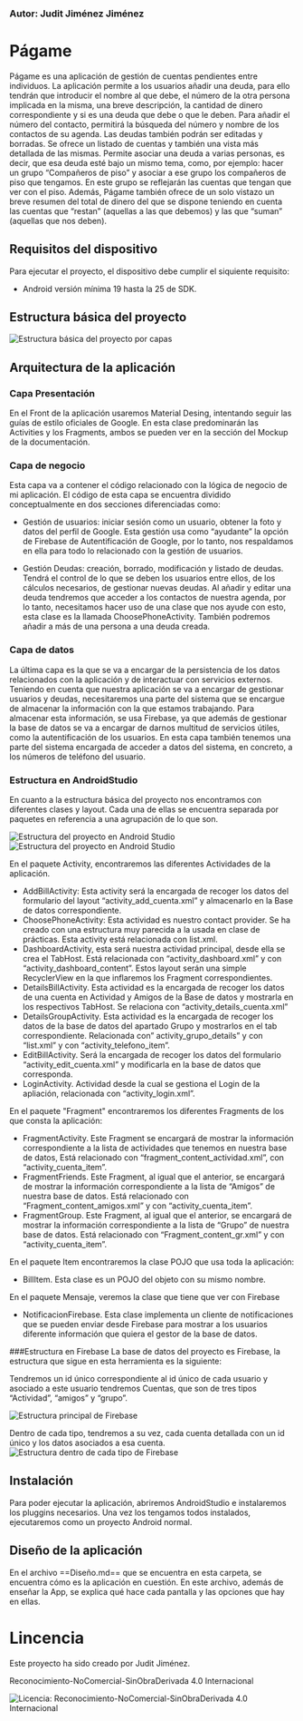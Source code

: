 ### Autor: Judit Jiménez Jiménez

# Págame

Págame es una aplicación de gestión de cuentas pendientes entre individuos. La aplicación permite a los usuarios añadir una deuda, para ello tendrán que introducir el nombre al que debe, el número de la otra persona implicada en la misma, una breve descripción, la cantidad de dinero correspondiente y si es una deuda que debe o que le deben. Para añadir el número del contacto, permitirá la búsqueda del número y nombre de los contactos de su agenda. Las deudas también podrán ser editadas y borradas. Se ofrece un listado de cuentas y también una vista más detallada de las mismas.
Permite asociar una deuda a varias personas, es decir, que esa deuda esté bajo un mismo tema, como, por ejemplo: hacer un grupo “Compañeros de piso” y asociar a ese grupo los compañeros de piso que tengamos. En este grupo se reflejarán las cuentas que tengan que ver con el piso.
Además, Págame también ofrece de un solo vistazo un breve resumen del total de dinero del que se dispone teniendo en cuenta las cuentas que “restan” (aquellas a las que debemos) y las que “suman” (aquellas que nos deben).

## Requisitos del dispositivo
Para ejecutar el proyecto, el dispositivo debe cumplir el siquiente requisito:

* Android versión mínima 19 hasta la 25 de SDK.

## Estructura básica del proyecto

![Estructura básica del proyecto por capas](Images/DiseñoArquitectonico.png)

## Arquitectura de la aplicación

### Capa Presentación
En el Front de la aplicación usaremos Material Desing, intentando seguir las guías de estilo oficiales de Google. En esta clase predominarán las Activities y los Fragments, ambos se pueden ver en la sección del Mockup de la documentación.

### Capa de negocio

Esta capa va a contener el código relacionado con la lógica de negocio de mi aplicación. El código de esta capa se encuentra dividido conceptualmente en dos secciones diferenciadas como:

* Gestión de usuarios: iniciar sesión como un usuario, obtener la foto y datos del perfil de Google. Esta gestión usa como “ayudante” la opción de Firebase de Autentificación de Google, por lo tanto, nos respaldamos en ella para todo lo relacionado con la gestión de usuarios.

* Gestión Deudas: creación, borrado, modificación y listado de deudas. Tendrá el control de lo que se deben los usuarios entre ellos, de los cálculos necesarios, de gestionar nuevas deudas. Al añadir y editar una deuda tendremos que acceder a los contactos de nuestra agenda, por lo tanto, necesitamos hacer uso de una clase que nos ayude con esto, esta clase es la llamada ChoosePhoneActivity. También podremos añadir a más de una persona a una deuda creada.


### Capa de datos
La última capa es la que se va a encargar de la persistencia de los datos relacionados con la aplicación y de interactuar con servicios externos. 
Teniendo en cuenta que nuestra aplicación se va a encargar de gestionar usuarios y deudas, necesitaremos una parte del sistema que se encargue de almacenar la información con la que estamos trabajando. 
Para almacenar esta información, se usa Firebase, ya que además de gestionar la base de datos se va a encargar de darnos multitud de servicios útiles, como la autentificación de los usuarios.
En esta capa también tenemos una parte del sistema encargada de acceder a datos del sistema, en concreto, a los números de teléfono del usuario.

### Estructura en AndroidStudio
En cuanto a la estructura básica del proyecto nos encontramos con diferentes clases y layout. Cada una de ellas se encuentra separada por paquetes en referencia a una agrupación de lo que son.

![Estructura del proyecto en Android Studio](Images\EstructuraAndroidStudioImage.png) ![Estructura del proyecto en Android Studio](Images\EstructuraLayoutImage.png)

En el paquete Activity, encontraremos las diferentes Actividades de la aplicación.

* AddBillActivity: Esta activity será la encargada de recoger los datos del formulario del layout “activity_add_cuenta.xml” y almacenarlo en la Base de datos correspondiente.
* ChoosePhoneActivity: Esta actividad es nuestro contact provider. Se ha creado con una estructura muy parecida a la usada en clase de prácticas. Esta activity está relacionada con list.xml.
* DashboardActivity, esta será nuestra actividad principal, desde ella se crea el TabHost. Está relacionada con “activity_dashboard.xml” y con “activity_dashboard_content”. Estos layout serán una simple RecyclerView en la que inflaremos los Fragment correspondientes.
* DetailsBillActivity. Esta actividad es la encargada de recoger los datos de una cuenta en Actividad y Amigos de la Base de datos y mostrarla en los respectivos TabHost. Se relaciona con “activity_details_cuenta.xml”
* DetailsGroupActivity. Esta actividad es la encargada de recoger los datos de la base de datos del apartado Grupo y mostrarlos en el tab correspondiente. Relacionada con” activity_grupo_details” y con “list.xml” y con “activity_telefono_item”.
* EditBillActivity. Será la encargada de recoger los datos del formulario “activity_edit_cuenta.xml” y modificarla en la base de datos que corresponda.
* LoginActivity. Actividad desde la cual se gestiona el Login de la apliación, relacionada con “activity_login.xml”.

En el paquete "Fragment" encontraremos los diferentes Fragments de los que consta la aplicación:
* FragmentActivity. Este Fragment se encargará de mostrar la información correspondiente a la lista de actividades que tenemos en nuestra base de datos, Está relacionado con “fragment_content_actividad.xml”, con “activity_cuenta_item”.
* FragmentFriends. Este Fragment, al igual que el anterior, se encargará de mostrar la información correspondiente a la lista de “Amigos” de nuestra base de datos. Está relacionado con “Fragment_content_amigos.xml” y con “activity_cuenta_item”.
* FragmentGroup. Este Fragment, al igual que el anterior, se encargará de mostrar la información correspondiente a la lista de “Grupo” de nuestra base de datos. Está relacionado con “Fragment_content_gr.xml” y con “activity_cuenta_item”.

En el paquete Item encontraremos la clase POJO que usa toda la aplicación:
* BillItem. Esta clase es un POJO del objeto con su mismo nombre.

En el paquete Mensaje, veremos la clase que tiene que ver con Firebase
* NotificacionFirebase. Esta clase implementa un cliente de notificaciones que se pueden enviar desde Firebase para mostrar a los usuarios diferente información que quiera el gestor de la base de datos.


###Estructura en Firebase
La base de datos del proyecto es Firebase, la estructura que sigue en esta herramienta es la siguiente:

Tendremos un id único correspondiente al id único de cada usuario y asociado a este usuario tendremos Cuentas, que son de tres tipos “Actividad”, “amigos” y “grupo”.

![Estructura principal de Firebase](Images/EstructuraFirebase1.png)

Dentro de cada tipo, tendremos a su vez, cada cuenta detallada con un id único y los datos asociados a esa cuenta.
![Estructura dentro de cada tipo de Firebase](Images/EstructuraFirebase2.png)


## Instalación
Para poder ejecutar la aplicación, abriremos AndroidStudio e instalaremos los pluggins necesarios. Una vez los tengamos todos instalados, ejecutaremos como un proyecto Android normal.

## Diseño de la aplicación
En el archivo ==Diseño.md== que se encuentra en esta carpeta, se encuentra cómo es la aplicación en cuestión.
En este archivo, además de enseñar la App, se explica qué hace cada pantalla y las opciones que hay en ellas.

# Lincencia
Este proyecto ha sido creado por Judit Jiménez.

Reconocimiento-NoComercial-SinObraDerivada 4.0 Internacional

![Licencia: Reconocimiento-NoComercial-SinObraDerivada 4.0 Internacional](Images/Licencia.png)
